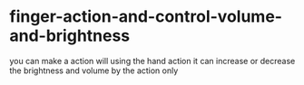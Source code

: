 # finger-action-and-control-volume-and-brightness
you can make a  action will using the hand action it can  increase or decrease the  brightness and  volume by the action only
